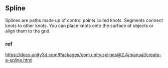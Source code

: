 ## Spline

Splines are paths made up of control points called knots. Segments connect knots to other knots. You can place knots onto the surface of objects or align them to the grid. 

### ref
https://docs.unity3d.com/Packages/com.unity.splines@2.4/manual/create-a-spline.html
